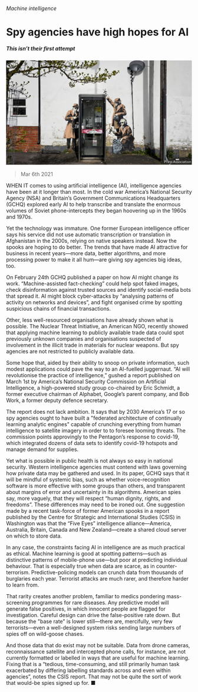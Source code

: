 ###### Machine intelligence

# Spy agencies have high hopes for AI 

##### This isn’t their first attempt 

![image](images/20210306_STP003_1.jpg) 

> Mar 6th 2021 


WHEN IT comes to using artificial intelligence (AI), intelligence agencies have been at it longer than most. In the cold war America’s National Security Agency (NSA) and Britain’s Government Communications Headquarters (GCHQ) explored early AI to help transcribe and translate the enormous volumes of Soviet phone-intercepts they began hoovering up in the 1960s and 1970s.


Yet the technology was immature. One former European intelligence officer says his service did not use automatic transcription or translation in Afghanistan in the 2000s, relying on native speakers instead. Now the spooks are hoping to do better. The trends that have made AI attractive for business in recent years—more data, better algorithms, and more processing power to make it all hum—are giving spy agencies big ideas, too.



On February 24th GCHQ published a paper on how AI might change its work. “Machine-assisted fact-checking” could help spot faked images, check disinformation against trusted sources and identify social-media bots that spread it. AI might block cyber-attacks by “analysing patterns of activity on networks and devices”, and fight organised crime by spotting suspicious chains of financial transactions.


Other, less well-resourced organisations have already shown what is possible. The Nuclear Threat Initiative, an American NGO, recently showed that applying machine learning to publicly available trade data could spot previously unknown companies and organisations suspected of involvement in the illicit trade in materials for nuclear weapons. But spy agencies are not restricted to publicly available data.


Some hope that, aided by their ability to snoop on private information, such modest applications could pave the way to an AI-fuelled juggernaut. “AI will revolutionise the practice of intelligence,” gushed a report published on March 1st by America’s National Security Commission on Artificial Intelligence, a high-powered study group co-chaired by Eric Schmidt, a former executive chairman of Alphabet, Google’s parent company, and Bob Work, a former deputy defence secretary.


The report does not lack ambition. It says that by 2030 America’s 17 or so spy agencies ought to have built a "federated architecture of continually learning analytic engines" capable of crunching everything from human intelligence to satellite imagery in order to to foresee looming threats. The commission points approvingly to the Pentagon’s response to covid-19, which integrated dozens of data sets to identify covid-19 hotspots and manage demand for supplies.


Yet what is possible in public health is not always so easy in national security. Western intelligence agencies must contend with laws governing how private data may be gathered and used. In its paper, GCHQ says that it will be mindful of systemic bias, such as whether voice-recognition software is more effective with some groups than others, and transparent about margins of error and uncertainty in its algorithms. American spies say, more vaguely, that they will respect “human dignity, rights, and freedoms”. These differences may need to be ironed out. One suggestion made by a recent task-force of former American spooks in a report published by the Centre for Strategic and International Studies (CSIS) in Washington was that the “Five Eyes” intelligence alliance—America, Australia, Britain, Canada and New Zealand—create a shared cloud server on which to store data.


In any case, the constraints facing AI in intelligence are as much practical as ethical. Machine learning is good at spotting patterns—such as distinctive patterns of mobile-phone use—but poor at predicting individual behaviour. That is especially true when data are scarce, as in counter-terrorism. Predictive-policing models can crunch data from thousands of burglaries each year. Terrorist attacks are much rarer, and therefore harder to learn from.


That rarity creates another problem, familiar to medics pondering mass-screening programmes for rare diseases. Any predictive model will generate false positives, in which innocent people are flagged for investigation. Careful design can drive the false-positive rate down. But because the "base rate" is lower still—there are, mercifully, very few terrorists—even a well-designed system risks sending large numbers of spies off on wild-goose chases.


And those data that do exist may not be suitable. Data from drone cameras, reconnaissance satellite and intercepted phone calls, for instance, are not currently formatted or labelled in ways that are useful for machine learning. Fixing that is a “tedious, time-consuming, and still primarily human task exacerbated by differing labelling standards across and even within agencies”, notes the CSIS report. That may not be quite the sort of work that would-be spies signed up for. ■

